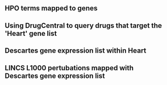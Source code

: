 ## HPO terms mapped to genes
## Using DrugCentral to query drugs that target the 'Heart' gene list
## Descartes gene expression list within Heart
## LINCS L1000 pertubations mapped with Descartes gene expression list
